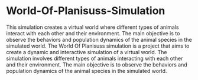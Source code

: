 # World-Of-Planisuss-Simulation
This simulation creates a virtual world where different types of animals interact with each other and their environment. The main objective is to observe the behaviors and population dynamics of the animal species in the simulated world.
The World Of Planisuss simulation is a project that aims to create a dynamic and interactive simulation of a virtual world. The simulation involves different types of animals interacting with each other and their environment. The main objective is to observe the behaviors and population dynamics of the animal species in the simulated world.
